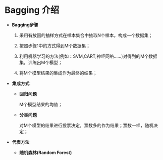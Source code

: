 # Bagging 介绍

+ **Bagging步骤**

   1. 采用有放回的抽样方式在样本集合中抽取N个样本，构成一个数据集；
   
   2. 按照步骤1中的方式得到M个数据集；
   
   3. 利用机器学习的方法(例如：SVM,CART,神经网络……)对得到的M个数据集，训练出M个模型；
   
   4. 将M个模型结果的集成作为最终的结果；
   
+ **集成方式**

    - **回归问题**
    
        M个模型结果的均值；
 
    - **分类问题**
    
        对M个模型的结果进行投票决定，票数多的作为结果；票数一样，随机决定；


+ **代表方法** 

    + **随机森林(Random Forest)**





